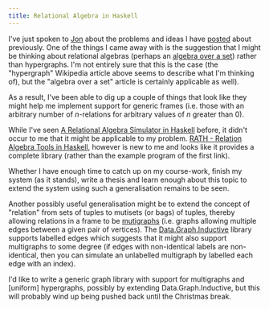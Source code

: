 ```yaml
---
title: Relational Algebra in Haskell
---
```


I've just spoken to <a href="http://thatlogicblog.blogspot.com/">Jon</a> about the problems and ideas I have <a href="http://labelledtableaux.blogspot.com/2005/07/thoughts-on-hypergraphs.html">posted</a> about previously. One of the things I came away with is the suggestion that I might be thinking about  relational algebras (perhaps an <a href="http://en.wikipedia.org/wiki/Algebra_over_a_set">algebra over a set</a>) rather than hypergraphs. I'm not entirely sure that this is the case (the "hypergraph" Wikipedia article above seems to describe what I'm thinking of), but the "algebra over a set" article is certainly applicable as well).

As a result, I've been able to dig up a couple of things that look like they might help me implement support for generic frames (i.e. those with an arbitrary number of <span style="font-style: italic;">n</span>-relations for arbitrary values of <span style="font-style: italic;">n</span> greater than 0).

While I've seen <a href="http://weblogs.asp.net/brianbec/articles/246392.aspx">A Relational Algebra Simulator in Haskell</a> before, it didn't occur to me that it might be applicable to my problem. <a href="http://www2-data.informatik.unibw-muenchen.de/relmics/tools/RATH/">RATH - Relation Algebra Tools in Haskell</a>, however is new to me and looks like it provides a complete library (rather than the example program of the first link).

Whether I have enough time to catch up on my course-work, finish my system (as it stands), write a thesis <emph>and</emph> learn enough about this topic to extend the system using such a generalisation remains to be seen.

Another possibly useful generalisation might be to extend the concept of "relation" from sets of tuples to mutisets (or bags) of tuples, thereby allowing relations in a frame to be <a href="http://en.wikipedia.org/wiki/Multigraph">mutigraphs</a> (i.e. graphs allowing multiple edges between a given pair of vertices). The <a href="http://www.haskell.org/ghc/docs/latest/html/libraries/fgl/Data.Graph.Inductive.html">Data.Graph.Inductive</a> library supports labelled edges which suggests that it might also support multigraphs to some degree (if edges with non-identical labels are non-identical, then you can simulate an unlabelled multigraph by  labelled each edge with an index).

I'd like to write a generic graph library with support for multigraphs and [uniform] hypergraphs, possibly by extending Data.Graph.Inductive, but this will probably wind up being pushed back until the Christmas break.
